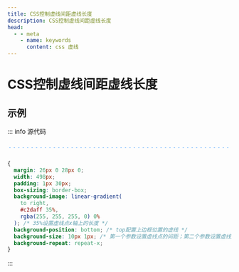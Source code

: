 ```yaml
---
title: CSS控制虚线间距虚线长度
description: CSS控制虚线间距虚线长度
head:
  - - meta
    - name: keywords
      content: css 虚线
---
```


# CSS控制虚线间距虚线长度

## 示例

::: info 源代码
<div class="dotted_line"></div>

```css
{
  margin: 26px 0 28px 0;
  width: 498px;
  padding: 1px 30px;
  box-sizing: border-box;
  background-image: linear-gradient(
    to right,
    #c2daff 35%,
    rgba(255, 255, 255, 0) 0%
  ); /* 35%设置虚线点x轴上的长度 */
  background-position: bottom; /* top配置上边框位置的虚线 */
  background-size: 10px 1px; /* 第一个参数设置虚线点的间距；第二个参数设置虚线点y轴上的长度 */
  background-repeat: repeat-x;
}
```
:::

<style lang="scss" scoped>
.dotted_line {
  margin: 26px 0 28px 0;
  width: 498px;
  padding: 1px 30px;
  box-sizing: border-box;
  background-image: linear-gradient(
    to right,
    #439EFF 35%,
    rgba(255, 255, 255, 0) 0%
  ); /* 35%设置虚线点x轴上的长度 */
  background-position: bottom; /* top配置上边框位置的虚线 */
  background-size: 10px 1px; /* 第一个参数设置虚线点的间距；第二个参数设置虚线点y轴上的长度 */
  background-repeat: repeat-x;
}
</style>
